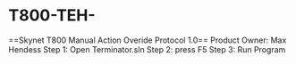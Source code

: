 # T800-TEH-
==Skynet T800 Manual Action Overide Protocol 1.0==
Product Owner: Max Hendess
Step 1: Open Terminator.sln
Step 2: press F5
Step 3: Run Program
